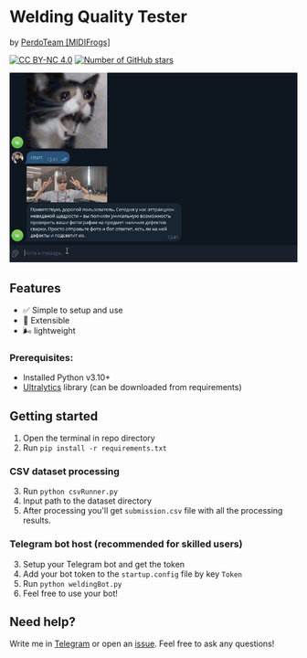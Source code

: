 # Welding Quality Tester
by [PerdoTeam [MIDIFrogs]](https://github.com/MIDIFrogs)

[![CC BY-NC 4.0](https://img.shields.io/badge/License-CC%20BY--NC%204.0-lightgrey.svg)](LICENSE.md)
[![Number of GitHub stars](https://img.shields.io/github/stars/MIDIFrogs/WeldingQualityTester?logo=github)](https://github.com/MIDIFrogs/WeldingQualityTester/stargazers)

![Demo GIF](Resources/demo.gif)

## Features
- ✅ Simple to setup and use
- 🧩 Extensible
- 🌬️ lightweight

### Prerequisites:
- Installed Python v3.10+
- [Ultralytics](https://github.com/ultralytics/ultralytics) library (can be downloaded from requirements)

## Getting started
1. Open the terminal in repo directory
2. Run `pip install -r requirements.txt`

### CSV dataset processing
3. Run `python csvRunner.py`
4. Input path to the dataset directory
5. After processing you'll get `submission.csv` file with all the processing results.

### Telegram bot host (recommended for skilled users)
3. Setup your Telegram bot and get the token
4. Add your bot token to the `startup.config` file by key `Token`
5. Run `python weldingBot.py`
6. Feel free to use your bot!

## Need help?
Write me in [Telegram](https://t.me/ioexcept10n) or open an [issue](https://github.com/MIDIFrogs/WeldingQualityTester/issues/new/choose). Feel free to ask any questions!
